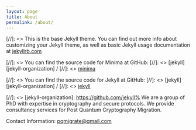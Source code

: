 ```yaml
---
layout: page
title: About
permalink: /about/
---
```


[//]: <> This is the base Jekyll theme. You can find out more info about customizing your Jekyll theme, as well as basic Jekyll usage documentation at [jekyllrb.com](https://jekyllrb.com/)

[//]: <> You can find the source code for Minima at GitHub:
[//]: <> [jekyll][jekyll-organization] /
[//]: <> [minima](https://github.com/jekyll/minima)

[//]: <> You can find the source code for Jekyll at GitHub:
[//]: <> [jekyll][jekyll-organization] /
[//]: <> [jekyll](https://github.com/jekyll/jekyll)


[//]: <> [jekyll-organization]: https://github.com/jekyll%
We are a group of PhD with expertise in cryptography and secure protocols. We provide consultancy services for Post Quantum Cryptography Migration.

Contact Information: pqmigrate@gmail.com
